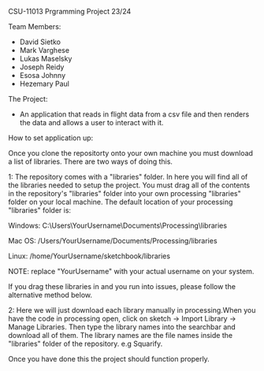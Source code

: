 CSU-11013 Prgramming Project 23/24

Team Members:
- David Sietko
- Mark Varghese
- Lukas Maselsky
- Joseph Reidy
- Esosa Johnny
- Hezemary Paul

The Project:
- An application that reads in flight data from a csv file and then renders the data and allows a user to interact with it.


 How to set application up:

 
 Once you clone the repositorty onto your own machine you must download a list of libraries. There are two ways of doing this.
 
   1:
 The repository comes with a "libraries" folder. In here you will find all of the libraries needed to setup the project.
 You must drag all of the contents in the repository's "libraries" folder into your own processing "libraries" folder on your
 local machine. The default location of your processing "libraries" folder is:
 
   Windows:
   C:\Users\YourUsername\Documents\Processing\libraries
   
   Mac OS:
   /Users/YourUsername/Documents/Processing/libraries
   
   Linux:
   /home/YourUsername/sketchbook/libraries


NOTE: replace "YourUsername" with your actual username on your system.


If you drag these libraries in and you run into issues, please follow the alternative method below.


  2:
Here we will just download each library manually in processing.When you have the code in processing open, click
on sketch -> Import Library -> Manage Libraries. Then type the library names into the searchbar and download all of
them. The library names are the file names inside the "libraries" folder of the repository. e.g Squarify.


Once you have done this the project should function properly.
